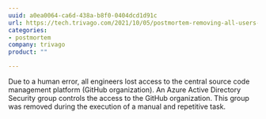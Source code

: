 ```yaml
---
uuid: a0ea0064-ca6d-438a-b8f0-0404dcd1d91c
url: https://tech.trivago.com/2021/10/05/postmortem-removing-all-users-from-github.com/trivago/
categories:
- postmortem
company: trivago
product: ""

---
```


Due to a human error, all engineers lost access to the central source code management platform (GitHub organization). An Azure Active Directory Security group controls the access to the GitHub organization. This group was removed during the execution of a manual and repetitive task.
